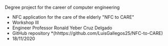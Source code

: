 Degree project for the career of computer engineering
  * NFC application for the care of the elderly "NFC to CARE"
  * Workshop III
  * Engineer Professor Ronald Yeber Cruz Delgado
  * GitHub repository
  *(hhttps://github.com/LuisGallegos25/NFC-to-CARE)
  * 18/11/2020
